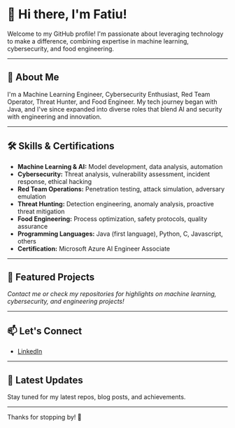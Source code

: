 # 👋 Hi there, I'm Fatiu!

Welcome to my GitHub profile! I'm passionate about leveraging technology to make a difference, combining expertise in machine learning, cybersecurity, and food engineering.

---

## 🚀 About Me

I'm a Machine Learning Engineer, Cybersecurity Enthusiast, Red Team Operator, Threat Hunter, and Food Engineer. My tech journey began with Java, and I've since expanded into diverse roles that blend AI and security with engineering and innovation.

---

## 🛠️ Skills & Certifications

- **Machine Learning & AI:** Model development, data analysis, automation
- **Cybersecurity:** Threat analysis, vulnerability assessment, incident response, ethical hacking
- **Red Team Operations:** Penetration testing, attack simulation, adversary emulation
- **Threat Hunting:** Detection engineering, anomaly analysis, proactive threat mitigation
- **Food Engineering:** Process optimization, safety protocols, quality assurance
- **Programming Languages:** Java (first language), Python, C, Javascript, others
- **Certification:** Microsoft Azure AI Engineer Associate

---

## 🌟 Featured Projects

_Contact me or check my repositories for highlights on machine learning, cybersecurity, and engineering projects!_

---

## 📫 Let's Connect

- [LinkedIn](https://www.linkedin.com/in/adekilekunfatiu21/)

---

## 📝 Latest Updates

Stay tuned for my latest repos, blog posts, and achievements.

---

Thanks for stopping by! 🚀
